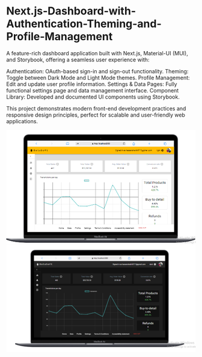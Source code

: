 # Next.js-Dashboard-with-Authentication-Theming-and-Profile-Management

A feature-rich dashboard application built with Next.js, Material-UI (MUI), and Storybook, offering a seamless user experience with:

Authentication: OAuth-based sign-in and sign-out functionality.
Theming: Toggle between Dark Mode and Light Mode themes.
Profile Management: Edit and update user profile information.
Settings & Data Pages: Fully functional settings page and data management interface.
Component Library: Developed and documented UI components using Storybook.

This project demonstrates modern front-end development practices and responsive design principles, perfect for scalable and user-friendly web applications.

<img src="dashboadlightmode.PNG" alt="Screenshot of the dashboard" width="600" />

<img src="dashboad2.PNG" alt="Screenshot of the dashboard" width="600" />


